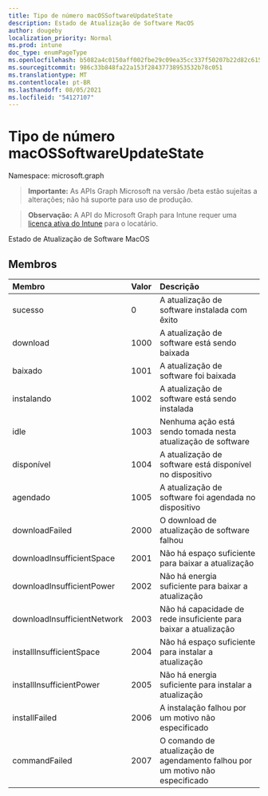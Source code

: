 ```yaml
---
title: Tipo de número macOSSoftwareUpdateState
description: Estado de Atualização de Software MacOS
author: dougeby
localization_priority: Normal
ms.prod: intune
doc_type: enumPageType
ms.openlocfilehash: b5082a4c0150aff002fbe29c09ea35cc337f50207b22d82c615360c9e28ea122
ms.sourcegitcommit: 986c33b848fa22a153f28437738953532b78c051
ms.translationtype: MT
ms.contentlocale: pt-BR
ms.lasthandoff: 08/05/2021
ms.locfileid: "54127107"
---
```

# <a name="macossoftwareupdatestate-enum-type"></a>Tipo de número macOSSoftwareUpdateState

Namespace: microsoft.graph

> **Importante:** As APIs Graph Microsoft na versão /beta estão sujeitas a alterações; não há suporte para uso de produção.

> **Observação:** A API do Microsoft Graph para Intune requer uma [licença ativa do Intune](https://go.microsoft.com/fwlink/?linkid=839381) para o locatário.

Estado de Atualização de Software MacOS

## <a name="members"></a>Membros
|Membro|Valor|Descrição|
|:---|:---|:---|
|sucesso|0|A atualização de software instalada com êxito|
|download|1000|A atualização de software está sendo baixada|
|baixado|1001|A atualização de software foi baixada|
|instalando|1002|A atualização de software está sendo instalada|
|idle|1003|Nenhuma ação está sendo tomada nesta atualização de software|
|disponível|1004|A atualização de software está disponível no dispositivo|
|agendado|1005|A atualização de software foi agendada no dispositivo|
|downloadFailed|2000|O download de atualização de software falhou|
|downloadInsufficientSpace|2001|Não há espaço suficiente para baixar a atualização|
|downloadInsufficientPower|2002|Não há energia suficiente para baixar a atualização|
|downloadInsufficientNetwork|2003|Não há capacidade de rede insuficiente para baixar a atualização|
|installInsufficientSpace|2004|Não há espaço suficiente para instalar a atualização|
|installInsufficientPower|2005|Não há energia suficiente para instalar a atualização|
|installFailed|2006|A instalação falhou por um motivo não especificado|
|commandFailed|2007|O comando de atualização de agendamento falhou por um motivo não especificado|




